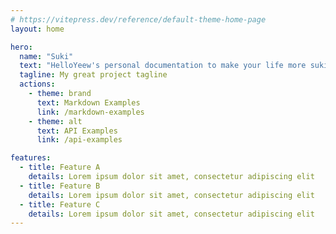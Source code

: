 ```yaml
---
# https://vitepress.dev/reference/default-theme-home-page
layout: home

hero:
  name: "Suki"
  text: "HelloYeew's personal documentation to make your life more suki"
  tagline: My great project tagline
  actions:
    - theme: brand
      text: Markdown Examples
      link: /markdown-examples
    - theme: alt
      text: API Examples
      link: /api-examples

features:
  - title: Feature A
    details: Lorem ipsum dolor sit amet, consectetur adipiscing elit
  - title: Feature B
    details: Lorem ipsum dolor sit amet, consectetur adipiscing elit
  - title: Feature C
    details: Lorem ipsum dolor sit amet, consectetur adipiscing elit
---
```


